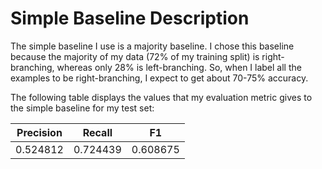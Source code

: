 # Simple Baseline Description

The simple baseline I use is a majority baseline. I chose this baseline because the majority of my data (72% of my training split) is right-branching, whereas only 28% is left-branching. So, when I label all the examples to be right-branching, I expect to get about 70-75% accuracy.

The following table displays the values that my evaluation metric gives to the simple baseline for my test set:


| Precision | Recall   | F1       |
|-----------|----------|----------|
| 0.524812  | 0.724439 | 0.608675 |
